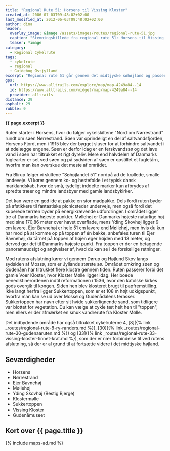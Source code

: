 ```yaml
---
title: "Regional Rute 51: Horsens til Vissing Kloster"
created_at: 2006-07-03T09:48:02+02:00
last_modified_at: 2012-06-03T09:48:02+02:00
author: dina
header:
  overlay_image: &image /assets/images/routes/regional-rute-51.jpg
  caption: "Stemningsbillede fra regional rute 51: Horsens til Vissing Kloster"
  teaser: *image
category:
  - Regional Cykelrute
tags:
  - cykelrute
  - regional
  - Guidebog Østjylland
excerpt: "Regional rute 51 går gennem det midtjyske søhøjland og passerer forbi to af Danmarks højeste punkter. Det kuperede område giver mange flotte udsigter ud over søer, skov og marklandskaber med svajende korn og endeløse, kurvede elledninger."
gps:
  url: https://www.alltrails.com/explore/map/map-4249a84--14
  id: https://www.alltrails.com/widget/map/map-4249a84--14
  provider: alltrails
distance: 29
asphalt: 29
rubble: 0
---
```


**{{ page.excerpt }}**

Ruten starter i Horsens, hvor du følger cykelskiltene "Nord om Nørrestrand" rundt om søen Nørrestrand. Søen var oprindeligt en del af saltvandsfjorden, Horsens Fjord, men i 1915 blev der bygget sluser for at forhindre saltvandet i at ødelægge engene. Søen er derfor idag er en ferskvandssø og det lave vand i søen har tiltrukket et rigt dyreliv. Mere end halvdelen af Danmarks fuglearter er set ved søen og på sydsiden af søen er opstillet et fugletårn, hvorfra man kan overskue det meste af området.

Fra Blirup følger vi skiltene "Søhøjlandet 51" nordpå ad de krøllede, smalle landeveje. Vi kører gennem ko- og hestefolde i et typisk dansk marklandskab, hvor de små, tydeligt inddelte marker kun afbrydes af spredte træer og mindre landsbyer med gamle landsbykirker.

Det kan være en god ide at pakke en stor madpakke. Dels fordi ruten byder på afstikkere til fantastiske picnicsteder undervejs, men også fordi det kuperede terræn byder på energikrævende udfordringer. I området ligger tre af Danmarks højeste punkter. Møllehøj er Danmarks højeste naturlige høj med sine 170,86 meter over havet overflade, mens Yding Skovhøj ligger 9 cm lavere. Ejer Bavnehøj er hele 51 cm lavere end Møllehøj, men hvis du kun har mod på at komme op på toppen af én bakke, anbefales turen til Ejer Bavnehøj, da tårnet på toppen af højen øger højden med 13 meter, og derved gør det til Danmarks højeste punkt. Fra toppen er der en betagende panoramaudsigt og angivelser af, hvad du kan se i de forskellige retninger.

Mod rutens afslutning kører vi gennem Dørup og Højlund Skov langs sydsiden af Mossø, som er Jyllands største sø. Området omkring søen og Gudenåen har tiltrukket flere klostre gennem tiden. Ruten passerer forbi det gamle Voer Kloster, hvor Kloster Mølle ligger idag. Her boede benediktinerordenen indtil reformationen i 1536, hvor den katolske kirkes gods overgik til kongen. Siden hen blev klosteret brugt til papfremstilling. Ikke langt herfra ligger Sukkertoppen, som er et 108 m højt udkigspunkt, hvorfra man kan se ud over Mossø og Gudenådalens terasser. Sukkertoppen har navn efter sit hvide sukkerlignende sand, som tidligere var blottet for vegetation. Du kan vælge at cykle tæt helt hen til "toppen", men ellers er der afmærket en smuk vandrerute fra Kloster Mølle.

Det indbydende område har også tiltrukket cykelruterne 4, [8]({% link _routes/regional-rute-8-ry-randers.md %}), [30]({% link _routes/regional-rute-30-gudenaaruten.md %}) og [33]({% link _routes/regional-rute-33-vissing-kloster-tinnet-krat.md %}), som der er nær forbindelse til ved rutens afslutning, så der er al grund til at fortsætte videre i det midtjyske højland.

## Seværdigheder

- Horsens
- Nørrestrand
- Ejer Bavnehøj
- Møllehøj
- Yding Skovhøj (Bestig Bjerge)
- Klostermølle
- Sukkertoppen
- Vissing Kloster
- Gudenåmuseet

## Kort over {{ page.title }}

{% include maps-ad.md %}
